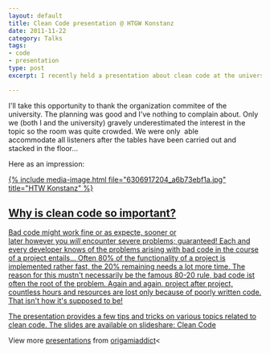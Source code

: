 ```yaml
---
layout: default
title: Clean Code presentation @ HTGW Konstanz
date: 2011-11-22
category: Talks
tags:
- code
- presentation
type: post
excerpt: I recently held a presentation about clean code at the university of applied sciences in Konstanz Germany. I'll remember it as a great experience and a great, interested crowd.

---
```



I'll take this opportunity to thank the organization commitee of the university. The planning was good and I've nothing to complain about. Only we (both I and the university) gravely underestimated the interest in the topic so the room was quite crowded. We were only  able accommodate all listeners after the tables have been carried out and stacked in the floor...

Here as an impression:
<a title="Konstanz von jabba bei Flickr" href="https://www.flickr.com/photos/jabba/6306917204/">

{% include media-image.html file="6306917204_a6b73ebf1a.jpg" title="HTW Konstanz" %}

## Why is clean code so important?

Bad code might work fine or as expecte, sooner or later however you <em>will</em> encounter severe problems; guaranteed!
Each and every developer knows of the problems arising with bad code in the course of a project entails...
Often 80% of the functionality of a project is implemented rather fast, the 20% remaining needs a lot more time. The reason for this mustn't necessarily be the famous 80-20 rule, bad code ist often the root of the problem.
Again and again, project after project, countless hours and resources are lost only because of poorly written code.
That isn't how it's supposed to be!

The presentation provides a few tips and tricks on various topics related to clean code.
The slides are available on slideshare: <a title="Clean Code" href="https://www.slideshare.net/origamiaddict/clean-code-10006872" target="_blank">Clean Code</a>

View more <a href="https://www.slideshare.net/" target="_blank">presentations</a> from <a href="https://www.slideshare.net/origamiaddict" target="_blank">origamiaddict</a><
